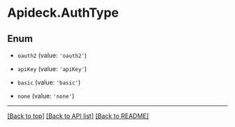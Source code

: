 # Apideck.AuthType

## Enum


* `oauth2` (value: `'oauth2'`)

* `apiKey` (value: `'apiKey'`)

* `basic` (value: `'basic'`)

* `none` (value: `'none'`)


---

[[Back to top]](#) [[Back to API list]](../../../../README.md#documentation-for-api-endpoints) [[Back to README]](../../../../README.md)


